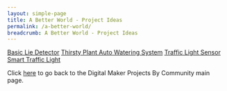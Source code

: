 ```yaml
---
layout: simple-page
title: A Better World - Project Ideas
permalink: /a-better-world/
breadcrumb: A Better World - Project Ideas
---
```


[Basic Lie Detector](/basic-lie-detector/)
[Thirsty Plant Auto Watering System](/thirsty-plant-auto-watering-system/)
[Traffic Light Sensor](/traffic-light-sensor/)
[Smart Traffic Light](/traffic-light-using-radio-and-ultrasonic-sensor-features/)

Click [here](/in-schools/digital-maker/projects/) to go back to the Digital Maker Projects By Community main page.
